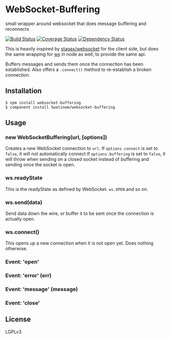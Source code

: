 # WebSocket-Buffering

small wrapper around websocket that does message buffering and reconnects

[![Build Status](https://travis-ci.org/Swatinem/websocket-buffering.png?branch=master)](https://travis-ci.org/Swatinem/websocket-buffering)
[![Coverage Status](https://coveralls.io/repos/Swatinem/websocket-buffering/badge.png?branch=master)](https://coveralls.io/r/Swatinem/websocket-buffering)
[![Dependency Status](https://gemnasium.com/Swatinem/websocket-buffering.png)](https://gemnasium.com/Swatinem/websocket-buffering)

This is heavily inspired by [stagas/websocket](https://github.com/stagas/websocket)
for the client side, but does the same wrapping for [ws](https://github.com/einaros/ws)
in node as well, to provide the same api.

Buffers messages and sends them once the connection has been established.
Also offers a `.connect()` method to re-establish a broken connection.

## Installation

    $ npm install websocket-buffering
    $ component install Swatinem/websocket-buffering

## Usage

### new WebSocketBuffering(url, [options])

Creates a new WebSocket connection to `url`.
If `options.connect` is set to `false`, it will not automatically connect
If `options.buffering` is set to `false`, it will throw when sending on a closed
socket instead of buffering and sending once the socket is open.

### ws.readyState

This is the readyState as defined by WebSocket. `ws.OPEN` and so on.

### ws.send(data)

Send data down the wire, or buffer it to be sent once the connection is actually
open.

### ws.connect()

This opens up a new connection when it is not open yet. Does nothing otherwise.

### Event: 'open'

### Event: 'error' (err)

### Event: 'message' (message)

### Event: 'close'

## License

  LGPLv3

